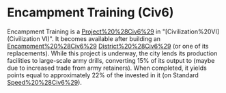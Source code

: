 # Encampment Training (Civ6)

Encampment Training is a [Project%20%28Civ6%29](project) in "[Civilization%20VI](Civilization VI)". It becomes available after building an [Encampment%20%28Civ6%29](Encampment) [District%20%28Civ6%29](district) (or one of its replacements).
While this project is underway, the city lends its production facilities to large-scale army drills, converting 15% of its output to (maybe due to increased trade from army retainers). When completed, it yields points equal to approximately 22% of the invested in it (on Standard [Speed%20%28Civ6%29](speed)).